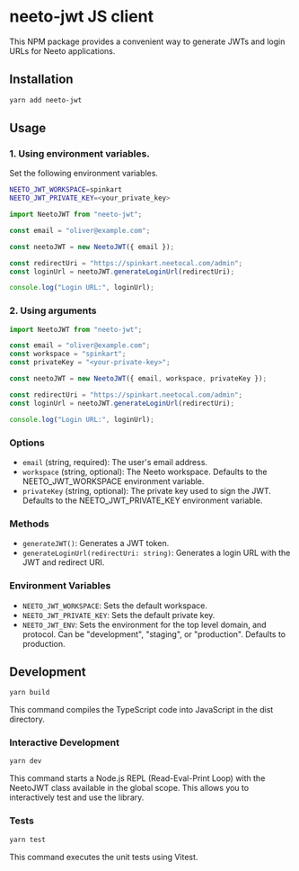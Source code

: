 # neeto-jwt JS client

This NPM package provides a convenient way to generate JWTs and login URLs for
Neeto applications.

## Installation

```bash
yarn add neeto-jwt
```

## Usage

### 1. Using environment variables.

Set the following environment variables.

```bash
NEETO_JWT_WORKSPACE=spinkart
NEETO_JWT_PRIVATE_KEY=<your_private_key>
```

```js
import NeetoJWT from "neeto-jwt";

const email = "oliver@example.com";

const neetoJWT = new NeetoJWT({ email });

const redirectUri = "https://spinkart.neetocal.com/admin";
const loginUrl = neetoJWT.generateLoginUrl(redirectUri);

console.log("Login URL:", loginUrl);
```

### 2. Using arguments

```js
import NeetoJWT from "neeto-jwt";

const email = "oliver@example.com";
const workspace = "spinkart";
const privateKey = "<your-private-key>";

const neetoJWT = new NeetoJWT({ email, workspace, privateKey });

const redirectUri = "https://spinkart.neetocal.com/admin";
const loginUrl = neetoJWT.generateLoginUrl(redirectUri);

console.log("Login URL:", loginUrl);
```

### Options

- `email` (string, required): The user's email address.
- `workspace` (string, optional): The Neeto workspace. Defaults to the
  NEETO_JWT_WORKSPACE environment variable.
- `privateKey` (string, optional): The private key used to sign the JWT.
  Defaults to the NEETO_JWT_PRIVATE_KEY environment variable.

### Methods

- `generateJWT()`: Generates a JWT token.
- `generateLoginUrl(redirectUri: string)`: Generates a login URL with the JWT
  and redirect URI.

### Environment Variables

- `NEETO_JWT_WORKSPACE`: Sets the default workspace.
- `NEETO_JWT_PRIVATE_KEY`: Sets the default private key.
- `NEETO_JWT_ENV`: Sets the environment for the top level domain, and protocol.
  Can be "development", "staging", or "production". Defaults to production.

## Development

```bash
yarn build
```

This command compiles the TypeScript code into JavaScript in the dist directory.

### Interactive Development

```bash
yarn dev
```

This command starts a Node.js REPL (Read-Eval-Print Loop) with the NeetoJWT
class available in the global scope. This allows you to interactively test and
use the library.

### Tests

```bash
yarn test
```

This command executes the unit tests using Vitest.
